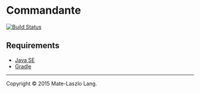 # Commandante
[![Build Status](https://snap-ci.com/endockin/commandante/branch/master/build_image)](https://snap-ci.com/endockin/commandante/branch/master)

## Requirements

- [Java SE](http://www.oracle.com/technetwork/java/javase/overview)
- [Gradle](http://www.gradle.org)

---

Copyright &copy; 2015 Mate-Laszlo Lang.
